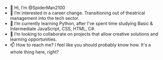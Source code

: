 - 👋 Hi, I’m @SpiderMan2100
- 👀 I’m interested in a career change. Transitioning out of theatrical management into the tech sector.
- 🌱 I’m currently learning Python, after I've spent time studying Basic & Intermediate JavaScript, CSS, HTML, C#.
- 💞️ I’m looking to collaborate on projects that allow creative solutions and learning opportunities.
- 📫 How to reach me? I feel like you should probably know how. It's a whole thing here, right?



<!---
SpiderMan2100/SpiderMan2100 is a ✨ special ✨ repository because its `README.md` (this file) appears on your GitHub profile.
You can click the Preview link to take a look at your changes.
--->

